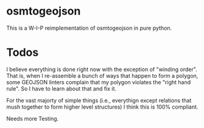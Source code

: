 # osmtogeojson

This is a W-I-P reimplementation of osmtogeojson in pure python. 

# Todos

I believe everything is done right now with the exception of "winding order". That is, when I re-assemble a bunch of ways that happen to form a polygon, some GEOJSON linters complain that my polygon violates the "right hand rule". So I have to learn about that and fix it.

For the vast majorty of simple things (i.e., everythign except relations that mush together to form higher level structures) I think this is 100% compliant. 

Needs more Testing. 

